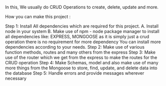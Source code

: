 In this, We usually do CRUD Operations to create, delete, update and more. 


How you can make this project :

Step 1: Install All dependencies which are required for this project.
 A. Install node in your system
 B. Make use of npm - node package manager to install all dependencies like:
    EXPRESS, MONGOOSE as it is simply just a crud operation there is no requirement for more dependency
    You can install more dependencies according to your needs.
Step 2: Make use of various function methods, routes and many others from the express 
Step 3: Make use of the router which we get from the express to make the routes for the CRUD operation
Step 4: Make Schemas, model and also make use of many more things from the Mongoose to store, find, update, and delete  data into the database
Step 5: Handle errors and provide messages wherever necessary
